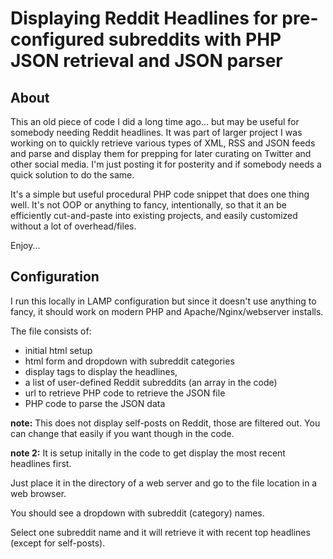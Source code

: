 # Displaying Reddit Headlines for pre-configured subreddits with PHP JSON retrieval and JSON parser

## About
This an old piece of code I did a long time ago... but may be useful for somebody needing Reddit headlines. It was part of larger project I was working on to quickly retrieve various types of XML, RSS and JSON feeds and parse and display them for prepping for later curating on Twitter and other social media. I'm just posting it for posterity and if somebody needs a quick solution to do the same.

It's a simple but useful procedural PHP code snippet that does one thing well. It's not OOP or anything to fancy, intentionally, so that it an be efficiently cut-and-paste into existing projects, and easily customized without a lot of overhead/files.

Enjoy...

## Configuration

I run this locally in LAMP configuration but since it doesn't use anything to fancy, it should work on modern PHP and Apache/Nginx/webserver installs.

The file consists of:
* initial html setup
* html form and dropdown with subreddit categories
* display tags to display the headlines,
* a list of user-defined Reddit subreddits (an array in the code)
* url to retrieve PHP code to retrieve the JSON file
* PHP code to parse the JSON data

**note:** This does not display self-posts on Reddit, those are filtered out. You can change that easily if you want though in the code.

**note 2:** It is setup initally in the code to get display the most recent headlines first.

Just place it in the directory of a web server and go to the file location in a web browser.

You should see a dropdown with subreddit (category) names.

Select one subreddit name and it will retrieve it with recent top headlines (except for self-posts).

